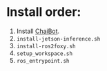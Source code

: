 # Install order:
1. Install [ChaiBot](https://github.com/chaiai/chaibot).
2. <code>install-jetson-inference.sh</code>
3. <code>install-ros2foxy.sh</code>
4. <code>setup_workspace.sh</code>
5. <code>ros_entrypoint.sh</code>

